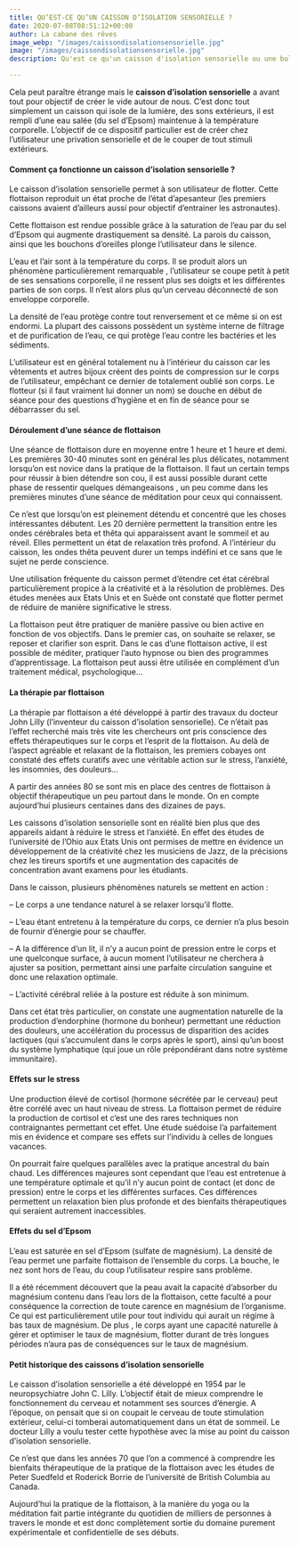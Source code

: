 ```yaml
---
title: QU’EST-CE QU’UN CAISSON D’ISOLATION SENSORIELLE ?
date: 2020-07-08T08:51:12+00:00
author: La cabane des rêves
image_webp: "/images/caissondisolationsensorielle.jpg"
image: "/images/caissondisolationsensorielle.jpg"
description: Qu'est ce qu'un caisson d'isolation sensorielle ou une bulle de flottaison

---
```

Cela peut paraître étrange mais le **caisson d’isolation sensorielle** a avant tout pour objectif de créer le vide autour de nous. C’est donc tout simplement un caisson qui isole de la lumière, des sons extérieurs, il est rempli d’une eau salée (du sel d’Epsom) maintenue à la température corporelle. L’objectif de ce dispositif particulier est de créer chez l’utilisateur une privation sensorielle et de le couper de tout stimuli extérieurs.

#### **Comment ça fonctionne un caisson d’isolation sensorielle ?**

Le caisson d’isolation sensorielle permet à son utilisateur de flotter. Cette flottaison reproduit un état proche de l’état d’apesanteur (les premiers caissons avaient d’ailleurs aussi pour objectif d’entrainer les astronautes).

Cette flottaison est rendue possible grâce à la saturation de l’eau par du sel d’Epsom qui augmente drastiquement sa densité. La parois du caisson, ainsi que les bouchons d’oreilles plonge l’utilisateur dans le silence.

L’eau et l’air sont à la température du corps. Il se produit alors un phénomène particulièrement remarquable , l’utilisateur se coupe petit à petit de ses sensations corporelle, il ne ressent plus ses doigts et les différentes parties de son corps. Il n’est alors plus qu’un cerveau déconnecté de son enveloppe corporelle.

La densité de l’eau protège contre tout renversement et ce même si on est endormi. La plupart des caissons possèdent un système interne de filtrage et de purification de l’eau, ce qui protège l’eau contre les bactéries et les sédiments.

L’utilisateur est en général totalement nu à l’intérieur du caisson car les vêtements et autres bijoux créent des points de compression sur le corps de l’utilisateur, empêchant ce dernier de totalement oublié son corps. Le flotteur (si il faut vraiment lui donner un nom) se douche en début de séance pour des questions d’hygiène et en fin de séance pour se débarrasser du sel.

#### **Déroulement d’une séance de flottaison**

Une séance de flottaison dure en moyenne entre 1 heure et 1 heure et demi. Les premières 30-40 minutes sont en général les plus délicates, notamment lorsqu’on est novice dans la pratique de la flottaison. Il faut un certain temps pour réussir à bien détendre son cou, il est aussi possible durant cette phase de ressentir quelques démangeaisons , un peu comme dans les premières minutes d’une séance de méditation pour ceux qui connaissent.

Ce n’est que lorsqu’on est pleinement détendu et concentré que les choses intéressantes débutent. Les 20 dernière permettent la transition entre les ondes cérébrales beta et thêta qui apparaissent avant le sommeil et au réveil. Elles permettent un état de relaxation très profond. A l’intérieur du caisson, les ondes thêta peuvent durer un temps indéfini et ce sans que le sujet ne perde conscience.

Une utilisation fréquente du caisson permet d’étendre cet état cérébral particulièrement propice à la créativité et à la résolution de problèmes. Des études menées aux Etats Unis et en Suède ont constaté que flotter permet de réduire de manière significative le stress.

La flottaison peut être pratiquer de manière passive ou bien active en fonction de vos objectifs. Dans le premier cas, on souhaite se relaxer, se reposer et clarifier son esprit. Dans le cas d’une flottaison active, il est possible de méditer, pratiquer l’auto hypnose ou bien des programmes d’apprentissage. La flottaison peut aussi être utilisée en complément d’un traitement médical, psychologique…

#### **La thérapie par flottaison**

La thérapie par flottaison a été développé à partir des travaux du docteur John Lilly (l’inventeur du caisson d’isolation sensorielle). Ce n’était pas l’effet recherché mais très vite les chercheurs ont pris conscience des effets thérapeutiques sur le corps et l’esprit de la flottaison. Au delà de l’aspect agréable et relaxant de la flottaison, les premiers cobayes ont constaté des effets curatifs avec une véritable action sur le stress, l’anxiété, les insomnies, des douleurs…

A partir des années 80 se sont mis en place des centres de flottaison à objectif thérapeutique un peu partout dans le monde. On en compte aujourd’hui plusieurs centaines dans des dizaines de pays.

Les caissons d’isolation sensorielle sont en réalité bien plus que des appareils aidant à réduire le stress et l’anxiété. En effet des études de l’université de l’Ohio aux Etats Unis ont permises de mettre en évidence un développement de la créativité chez les musiciens de Jazz, de la précisions chez les tireurs sportifs et une augmentation des capacités de concentration avant examens pour les étudiants.

Dans le caisson, plusieurs phénomènes naturels se mettent en action :

– Le corps a une tendance naturel à se relaxer lorsqu’il flotte.

– L’eau étant entretenu à la température du corps, ce dernier n’a plus besoin de fournir d’énergie pour se chauffer.

– A la différence d’un lit, il n’y a aucun point de pression entre le corps et une quelconque surface, à aucun moment l’utilisateur ne cherchera à ajuster sa position, permettant ainsi une parfaite circulation sanguine et donc une relaxation optimale.

– L’activité cérébral reliée à la posture est réduite à son minimum.

Dans cet état très particulier, on constate une augmentation naturelle de la production d’endorphine (hormone du bonheur) permettant une réduction des douleurs, une accélération du processus de disparition des acides lactiques (qui s’accumulent dans le corps après le sport), ainsi qu’un boost du système lymphatique (qui joue un rôle prépondérant dans notre système immunitaire).

#### **Effets sur le stress**

Une production élevé de cortisol (hormone sécrétée par le cerveau) peut être corrélé avec un haut niveau de stress. La flottaison permet de réduire la production de cortisol et c’est une des rares techniques non contraignantes permettant cet effet. Une étude suédoise l’a parfaitement mis en évidence et compare ses effets sur l’individu à celles de longues vacances.

On pourrait faire quelques parallèles avec la pratique ancestral du bain chaud. Les différences majeures sont cependant que l’eau est entretenue à une température optimale et qu’il n’y aucun point de contact (et donc de pression) entre le corps et les différentes surfaces. Ces différences permettent un relaxation bien plus profonde et des bienfaits thérapeutiques qui seraient autrement inaccessibles.

#### **Effets du sel d’Epsom**

L’eau est saturée en sel d’Epsom (sulfate de magnésium). La densité de l’eau permet une parfaite flottaison de l’ensemble du corps. La bouche, le nez sont hors de l’eau, du coup l’utilisateur respire sans problème.

Il a été récemment découvert que la peau avait la capacité d’absorber du magnésium contenu dans l’eau lors de la flottaison, cette faculté a pour conséquence la correction de toute carence en magnésium de l’organisme. Ce qui est particulièrement utile pour tout individu qui aurait un régime à bas taux de magnésium. De plus , le corps ayant une capacité naturelle à gérer et optimiser le taux de magnésium, flotter durant de très longues périodes n’aura pas de conséquences sur le taux de magnésium.

#### **Petit historique des caissons d’isolation sensorielle**

Le caisson d’isolation sensorielle a été développé en 1954 par le neuropsychiatre John C. Lilly. L’objectif était de mieux comprendre le fonctionnement du cerveau et notamment ses sources d’énergie. A l’époque, on pensait que si on coupait le cerveau de toute stimulation extérieur, celui-ci tomberai automatiquement dans un état de sommeil. Le docteur Lilly a voulu tester cette hypothèse avec la mise au point du caisson d’isolation sensorielle.

Ce n’est que dans les années 70 que l’on a commencé à comprendre les bienfaits thérapeutique de la pratique de la flottaison avec les études de Peter Suedfeld et Roderick Borrie de l’université de British Columbia au Canada.

Aujourd’hui la pratique de la flottaison, à la manière du yoga ou la méditation fait partie intégrante du quotidien de milliers de personnes à travers le monde et est donc complètement sortie du domaine purement expérimentale et confidentielle de ses débuts.